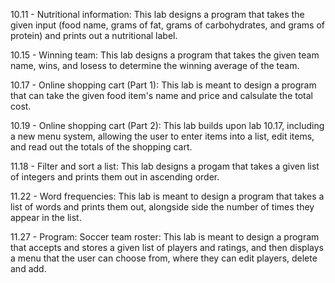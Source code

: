 10.11 - Nutritional information: This lab designs a program that takes the given input (food name, grams of fat, grams of carbohydrates, and grams of protein) and prints out a nutritional label.

10.15 - Winning team: This lab designs a program that takes the given team name, wins, and losess to determine the winning average of the team.

10.17 - Online shopping cart (Part 1): This lab is meant to design a program that can take the given food item's name and price and calsulate the total cost.

10.19 - Online shopping cart (Part 2): This lab builds upon lab 10.17, including a new menu system, allowing the user to enter items into a list, edit items, and read out the totals of the shopping cart.

11.18 - Filter and sort a list: This lab designs a progam that takes a given list of integers and prints them out in ascending order.

11.22 - Word frequencies: This lab is meant to design a program that takes a list of words and prints them out, alongside side the number of times they appear in the list.

11.27 - Program: Soccer team roster: This lab is meant to design a program that accepts and stores a given list of players and ratings, and then displays a menu that the user can choose from, where they can edit players, delete and add.
